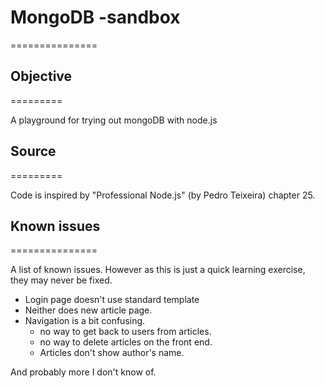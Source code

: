 # MongoDB -sandbox
===============

## Objective
=========

A playground for trying out mongoDB with node.js

## Source
=========

Code is inspired by "Professional Node.js" (by Pedro Teixeira) chapter 25.

## Known issues
===============

A list of known issues. However as this is just a quick learning exercise, they
may never be fixed.

*	Login page doesn't use standard template
*	Neither does new article page.
*	Navigation is a bit confusing.
	*	no way to get back to users from articles.
	*	no way to delete articles on the front end.
	*	Articles don't show author's name.
	
And probably more I don't know of.